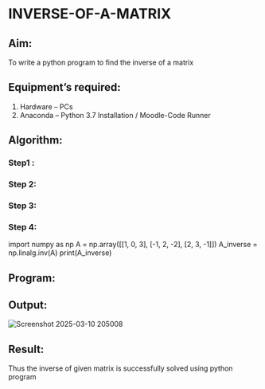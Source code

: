 # INVERSE-OF-A-MATRIX
## Aim:
To write a python program to find the inverse of a matrix
## Equipment’s required:
1. 	Hardware – PCs
2. 	Anaconda – Python 3.7 Installation / Moodle-Code Runner
## Algorithm:
### Step1 : 
### Step 2: 
### Step 3: 
### Step 4: 
import numpy as np
A = np.array([[1, 0, 3], 
              [-1, 2, -2], 
              [2, 3, -1]])
A_inverse = np.linalg.inv(A)
print(A_inverse)
## Program:
## Output:
![Screenshot 2025-03-10 205008](https://github.com/user-attachments/assets/a314807d-4ceb-4af3-b42c-bab5527e21f1)

## Result:
Thus the inverse of given matrix is successfully solved using python program

